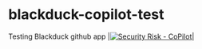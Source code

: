 # blackduck-copilot-test
Testing Blackduck github app
|[![Security Risk - CoPilot](https://copilot.blackducksoftware.com/github/repos/zsomborl-gr/blackduck-copilot-test/branches/main/badge-risk.svg)](https://copilot.blackducksoftware.com/github/repos/zsomborl-gr/blackduck-copilot-test/branches/main)|
